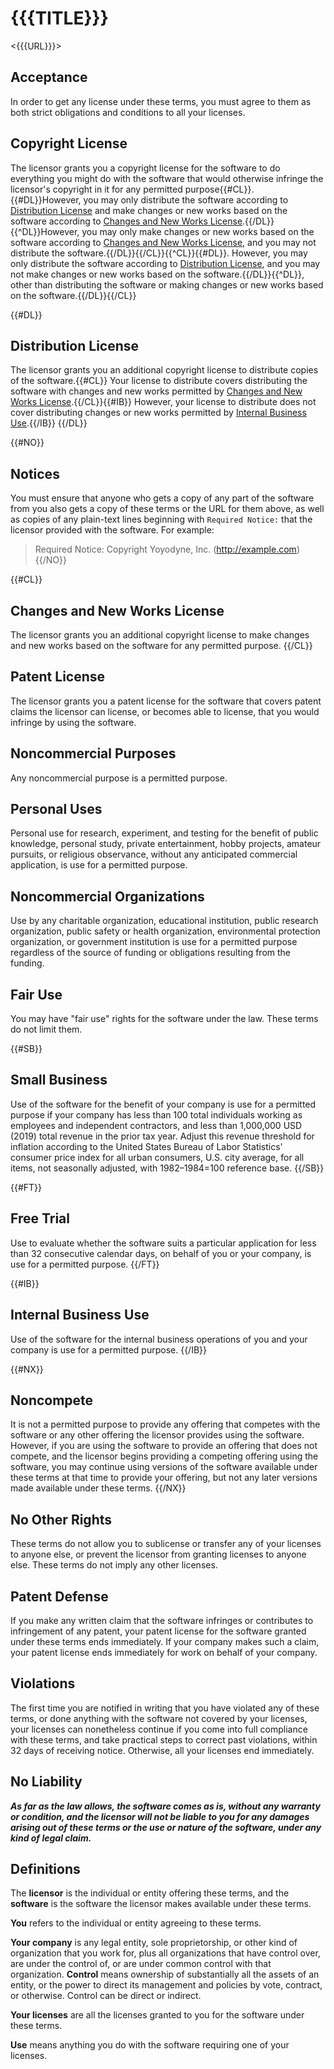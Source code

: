 # {{{TITLE}}}

<{{{URL}}}>

## Acceptance

In order to get any license under these terms, you must agree to them as both strict obligations and conditions to all your licenses.

## Copyright License

The licensor grants you a copyright license for the software to do everything you might do with the software that would otherwise infringe the licensor's copyright in it for any permitted purpose{{#CL}}.  {{#DL}}However, you may only distribute the software according to [Distribution License](#distribution-license) and make changes or new works based on the software according to [Changes and New Works License](#changes-and-new-works-license).{{/DL}}{{^DL}}However, you may only make changes or new works based on the software according to [Changes and New Works License](#changes-and-new-works-license), and you may not distribute the software.{{/DL}}{{/CL}}{{^CL}}{{#DL}}.  However, you may only distribute the software according to [Distribution License](#distribution-license), and you may not make changes or new works based on the software.{{/DL}}{{^DL}}, other than distributing the software or making changes or new works based on the software.{{/DL}}{{/CL}}

{{#DL}}
## Distribution License

The licensor grants you an additional copyright license to distribute copies of the software.{{#CL}}  Your license to distribute covers distributing the software with changes and new works permitted by [Changes and New Works License](#changes-and-new-works-license).{{/CL}}{{#IB}}  However, your license to distribute does not cover distributing changes or new works permitted by [Internal Business Use](#internal-business-use).{{/IB}}
{{/DL}}

{{#NO}}
## Notices

You must ensure that anyone who gets a copy of any part of the software from you also gets a copy of these terms or the URL for them above, as well as copies of any plain-text lines beginning with `Required Notice:` that the licensor provided with the software.  For example:

> Required Notice: Copyright Yoyodyne, Inc. (http://example.com)
{{/NO}}

{{#CL}}
## Changes and New Works License

The licensor grants you an additional copyright license to make changes and new works based on the software for any permitted purpose.
{{/CL}}

## Patent License

The licensor grants you a patent license for the software that covers patent claims the licensor can license, or becomes able to license, that you would infringe by using the software.

## Noncommercial Purposes

Any noncommercial purpose is a permitted purpose.

## Personal Uses

Personal use for research, experiment, and testing for the benefit of public knowledge, personal study, private entertainment, hobby projects, amateur pursuits, or religious observance, without any anticipated commercial application, is use for a permitted purpose.

## Noncommercial Organizations

Use by any charitable organization, educational institution, public research organization, public safety or health organization, environmental protection organization, or government institution is use for a permitted purpose regardless of the source of funding or obligations resulting from the funding.

## Fair Use

You may have "fair use" rights for the software under the law.  These terms do not limit them.

{{#SB}}
## Small Business

Use of the software for the benefit of your company is use for a permitted purpose if your company has less than 100 total individuals working as employees and independent contractors, and less than 1,000,000 USD (2019) total revenue in the prior tax year.  Adjust this revenue threshold for inflation according to the United States Bureau of Labor Statistics' consumer price index for all urban consumers, U.S. city average, for all items, not seasonally adjusted, with 1982–1984=100 reference base.
{{/SB}}

{{#FT}}
## Free Trial

Use to evaluate whether the software suits a particular application for less than 32 consecutive calendar days, on behalf of you or your company, is use for a permitted purpose.
{{/FT}}

{{#IB}}
## Internal Business Use

Use of the software for the internal business operations of you and your company is use for a permitted purpose.
{{/IB}}

{{#NX}}
## Noncompete

It is not a permitted purpose to provide any offering that competes with the software or any other offering the licensor provides using the software.  However, if you are using the software to provide an offering that does not compete, and the licensor begins providing a competing offering using the software, you may continue using versions of the software available under these terms at that time to provide your offering, but not any later versions made available under these terms.
{{/NX}}

## No Other Rights

These terms do not allow you to sublicense or transfer any of your licenses to anyone else, or prevent the licensor from granting licenses to anyone else.  These terms do not imply any other licenses.

## Patent Defense

If you make any written claim that the software infringes or contributes to infringement of any patent, your patent license for the software granted under these terms ends immediately.  If your company makes such a claim, your patent license ends immediately for work on behalf of your company.

## Violations

The first time you are notified in writing that you have violated any of these terms, or done anything with the software not covered by your licenses, your licenses can nonetheless continue if you come into full compliance with these terms, and take practical steps to correct past violations, within 32 days of receiving notice.  Otherwise, all your licenses end immediately.

## No Liability

***As far as the law allows, the software comes as is, without any warranty or condition, and the licensor will not be liable to you for any damages arising out of these terms or the use or nature of the software, under any kind of legal claim.***

## Definitions

The **licensor** is the individual or entity offering these terms, and the **software** is the software the licensor makes available under these terms.

**You** refers to the individual or entity agreeing to these terms.

**Your company** is any legal entity, sole proprietorship, or other kind of organization that you work for, plus all organizations that have control over, are under the control of, or are under common control with that organization.  **Control** means ownership of substantially all the assets of an entity, or the power to direct its management and policies by vote, contract, or otherwise.  Control can be direct or indirect.

**Your licenses** are all the licenses granted to you for the software under these terms.

**Use** means anything you do with the software requiring one of your licenses.
